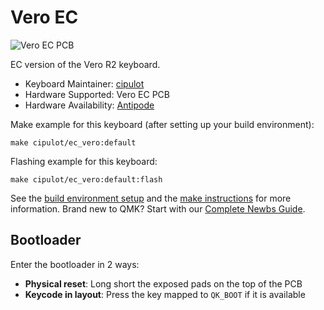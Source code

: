 # Vero EC

![Vero EC PCB](https://i.imgur.com/JV8pMaXh.jpg)

EC version of the Vero R2 keyboard.

* Keyboard Maintainer: [cipulot](https://github.com/cipulot)
* Hardware Supported: Vero EC PCB
* Hardware Availability: [Antipode](https://www.antipode.no/)

Make example for this keyboard (after setting up your build environment):

    make cipulot/ec_vero:default

Flashing example for this keyboard:

    make cipulot/ec_vero:default:flash

See the [build environment setup](https://docs.qmk.fm/#/getting_started_build_tools) and the [make instructions](https://docs.qmk.fm/#/getting_started_make_guide) for more information. Brand new to QMK? Start with our [Complete Newbs Guide](https://docs.qmk.fm/#/newbs).

## Bootloader

Enter the bootloader in 2 ways:

* **Physical reset**: Long short the exposed pads on the top of the PCB
* **Keycode in layout**: Press the key mapped to `QK_BOOT` if it is available

